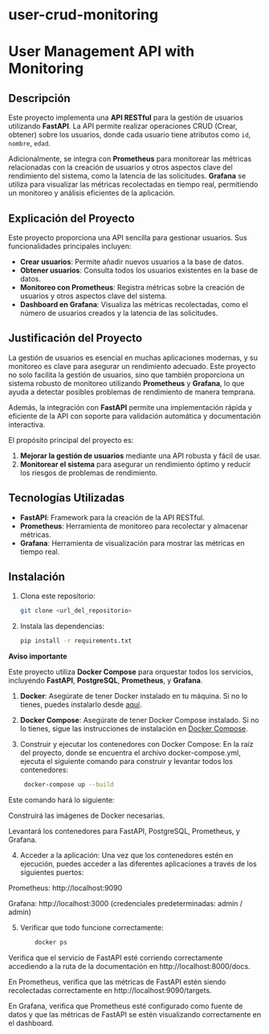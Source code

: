 # user-crud-monitoring

# User Management API with Monitoring

## Descripción

Este proyecto implementa una **API RESTful** para la gestión de usuarios utilizando **FastAPI**. La API permite realizar operaciones CRUD (Crear, obtener) sobre los usuarios, donde cada usuario tiene atributos como `id`, `nombre`, `edad`.

Adicionalmente, se integra con **Prometheus** para monitorear las métricas relacionadas con la creación de usuarios y otros aspectos clave del rendimiento del sistema, como la latencia de las solicitudes. **Grafana** se utiliza para visualizar las métricas recolectadas en tiempo real, permitiendo un monitoreo y análisis eficientes de la aplicación.

## Explicación del Proyecto

Este proyecto proporciona una API sencilla para gestionar usuarios. Sus funcionalidades principales incluyen:
- **Crear usuarios**: Permite añadir nuevos usuarios a la base de datos.
- **Obtener usuarios**: Consulta todos los usuarios existentes en la base de datos.
- **Monitoreo con Prometheus**: Registra métricas sobre la creación de usuarios y otros aspectos clave del sistema.
- **Dashboard en Grafana**: Visualiza las métricas recolectadas, como el número de usuarios creados y la latencia de las solicitudes.

## Justificación del Proyecto

La gestión de usuarios es esencial en muchas aplicaciones modernas, y su monitoreo es clave para asegurar un rendimiento adecuado. Este proyecto no solo facilita la gestión de usuarios, sino que también proporciona un sistema robusto de monitoreo utilizando **Prometheus** y **Grafana**, lo que ayuda a detectar posibles problemas de rendimiento de manera temprana.

Además, la integración con **FastAPI** permite una implementación rápida y eficiente de la API con soporte para validación automática y documentación interactiva.

El propósito principal del proyecto es:
1. **Mejorar la gestión de usuarios** mediante una API robusta y fácil de usar.
2. **Monitorear el sistema** para asegurar un rendimiento óptimo y reducir los riesgos de problemas de rendimiento.

## Tecnologías Utilizadas

- **FastAPI**: Framework para la creación de la API RESTful.
- **Prometheus**: Herramienta de monitoreo para recolectar y almacenar métricas.
- **Grafana**: Herramienta de visualización para mostrar las métricas en tiempo real.

## Instalación

1. Clona este repositorio:
   ```bash
   git clone <url_del_repositorio>

2. Instala las dependencias:
   ```bash
   pip install -r requirements.txt


**Aviso importante**

Este proyecto utiliza **Docker Compose** para orquestar todos los servicios, incluyendo **FastAPI**, **PostgreSQL**, **Prometheus**, y **Grafana**.

1. **Docker**: Asegúrate de tener Docker instalado en tu máquina. Si no lo tienes, puedes instalarlo desde [aquí](https://docs.docker.com/get-docker/).
2. **Docker Compose**: Asegúrate de tener Docker Compose instalado. Si no lo tienes, sigue las instrucciones de instalación en [Docker Compose](https://docs.docker.com/compose/install/).


3. Construir y ejecutar los contenedores con Docker Compose: En la raíz del proyecto, donde se encuentra el archivo docker-compose.yml, ejecuta el siguiente comando para construir y levantar todos los contenedores:
   ```bash
    docker-compose up --build


Este comando hará lo siguiente:

Construirá las imágenes de Docker necesarias.

Levantará los contenedores para FastAPI, PostgreSQL, Prometheus, y Grafana.

4. Acceder a la aplicación: Una vez que los contenedores estén en ejecución, puedes acceder a las diferentes aplicaciones a través de los siguientes puertos:


Prometheus: http://localhost:9090

Grafana: http://localhost:3000 (credenciales predeterminadas: admin / admin)


5. Verificar que todo funcione correctamente:


   ```bash
       docker ps


Verifica que el servicio de FastAPI esté corriendo correctamente accediendo a la ruta de la documentación en http://localhost:8000/docs.

En Prometheus, verifica que las métricas de FastAPI estén siendo recolectadas correctamente en http://localhost:9090/targets.

En Grafana, verifica que Prometheus esté configurado como fuente de datos y que las métricas de FastAPI se estén visualizando correctamente en el dashboard.